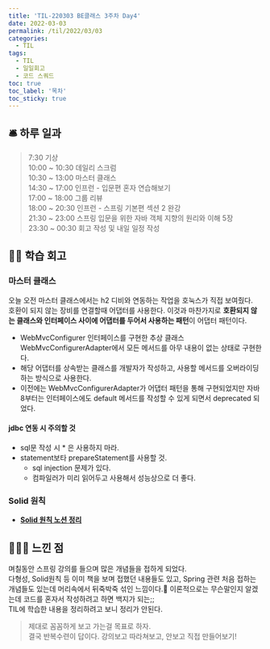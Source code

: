```yaml
---
title: 'TIL-220303 BE클래스 3주차 Day4'
date: 2022-03-03
permalink: /til/2022/03/03
categories:
  - TIL
tags:
  - TIL
  - 일일회고
  - 코드 스쿼드
toc: true
toc_label: '목차'
toc_sticky: true
---
```


<!--more-->

## 🛎 하루 일과

> 7:30  기상  
> 10:00 ~ 10:30 데일리 스크럼  
> 10:30 ~ 13:00 마스터 클래스  
> 14:30 ~ 17:00 인프런 - 입문편 혼자 연습해보기  
> 17:00 ~ 18:00 그룹 리뷰  
> 18:00 ~ 20:30 인프런 - 스프링 기본편 섹션 2 완강  
> 21:30 ~ 23:00 스프링 입문을 위한 자바 객체 지향의 원리와 이해 5장  
> 23:30 ~ 00:30 회고 작성 및 내일 일정 작성

## 👨‍💻 학습 회고

### 마스터 클래스
오늘 오전 마스터 클래스에서는 h2 디비와 연동하는 작업을 호눅스가 직접 보여줬다.   
호환이 되지 않는 장비를 연결할때 어댑터를 사용한다. 이것과 마찬가지로 **호환되지 않는 클래스와 인터페이스 사이에 어댑터를 두어서 사용하는 패턴**이 어댑터 패턴이다.

- WebMvcConfigurer 인터페이스를 구현한 추상 클래스 WebMvcConfigurerAdapter에서 모든 메서드를 아무 내용이 없는 상태로 구현한다.
- 해당 어댑터를 상속받는 클래스를 개발자가 작성하고, 사용할 메서드를 오버라이딩 하는 방식으로 사용한다.
- 이전에는 WebMvcConfigurerAdapter가 어댑터 패턴을 통해 구현되었지만 자바8부터는 인터페이스에도 default 메서드를 작성할 수 있게 되면서 deprecated 되었다.

#### jdbc 연동 시 주의할 것
- sql문 작성 시  * 은 사용하지 마라.
- statement보타 prepareStatement를 사용할 것.
    - sql injection 문제가 있다.
    - 컴파일러가 미리 읽어두고 사용해서 성능상으로 더 좋다.

### Solid 원칙
- [**Solid 원칙 노션 정리**](https://kale02.notion.site/S-O-L-I-D-cd2012a72fb64cd38564717de58237a6)



## 🙋🏻‍♂️ 느낀 점

며칠동안 스프링 강의를 들으며 많은 개념들을 접하게 되었다.  
다형성, Solid원칙 등 이미 책을 보며 접했던 내용들도 있고, Spring 관련 처음 접하는 개념들도 있는데 머리속에서 뒤죽박죽 섞인 느낌이다.🤯   이론적으로는 무슨말인지 알겠는데 코드를 혼자서 작성하려고 하면 백지가 되는;;  
TIL에 학습한 내용을 정리하려고 보니 정리가 안된다.

> 제대로 꼼꼼하게 보고 가는걸 목표로 하자.  
> 결국 반복수련이 답이다. 강의보고 따라쳐보고, 안보고 직접 만들어보기!